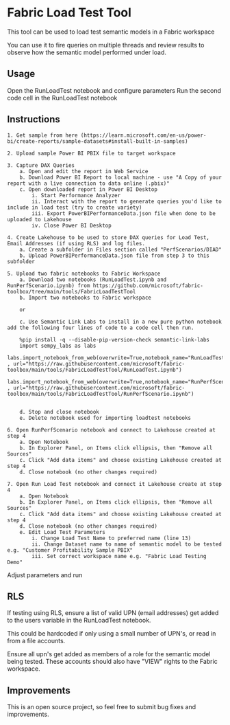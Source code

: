 # Fabric Load Test Tool
This tool can be used to load test semantic models in a Fabric workspace

You can use it to fire queries on multiple threads and review results to observe how the semantic model performed under load.

## Usage
Open the RunLoadTest notebook and configure parameters 
Run the second code cell in the RunLoadTest notebook


## Instructions

    1. Get sample from here (https://learn.microsoft.com/en-us/power-bi/create-reports/sample-datasets#install-built-in-samples)

    2. Upload sample Power BI PBIX file to target workspace

    3. Capture DAX Queries
        a. Open and edit the report in Web Service
        b. Download Power BI Report to local machine - use "A Copy of your report with a live connection to data online (.pbix)"
        c. Open downloaded report in Power BI Desktop
            i. Start Performance Analyzer
            ii. Interact with the report to generate queries you'd like to include in load test (try to create variety)
            iii. Export PowerBIPerformanceData.json file when done to be uploaded to Lakehouse
            iv. Close Power BI Desktop

    4. Create Lakehouse to be used to store DAX queries for Load Test, Email Addresses (if using RLS) and log files.
        a. Create a subfolder in Files section called "PerfScenarios/DIAD"
        b. Upload PowerBIPerformanceData.json file from step 3 to this subfolder

    5. Upload two fabric notebooks to Fabric Workspace
        a. Download two notebooks (RunLoadTest.ipynb and RunPerfScenario.ipynb) from https://github.com/microsoft/fabric-toolbox/tree/main/tools/FabricLoadTestTool
        b. Import two notebooks to Fabric workspace

        or

        c. Use Semantic Link Labs to install in a new pure python notebook add the following four lines of code to a code cell then run.
        
        %pip install -q --disable-pip-version-check semantic-link-labs
        import sempy_labs as labs
        labs.import_notebook_from_web(overwrite=True,notebook_name="RunLoadTest"        , url="https://raw.githubusercontent.com/microsoft/fabric-toolbox/main/tools/FabricLoadTestTool/RunLoadTest.ipynb")
        labs.import_notebook_from_web(overwrite=True,notebook_name="RunPerfScenario"    , url="https://raw.githubusercontent.com/microsoft/fabric-toolbox/main/tools/FabricLoadTestTool/RunPerfScenario.ipynb")
        
        
        d. Stop and close notebook
        e. Delete notebook used for importing loadtest notebooks

    6. Open RunPerfScenario notebook and connect to Lakehouse created at step 4
        a. Open Notebook
        b. In Explorer Panel, on Items click ellipsis, then "Remove all Sources"
        c. Click "Add data items" and choose existing Lakehouse created at step 4
        d. Close notebook (no other changes required)

    7. Open Run Load Test notebook and connect it Lakehouse create at step 4
        a. Open Notebook
        b. In Explorer Panel, on Items click ellipsis, then "Remove all Sources"
        c. Click "Add data items" and choose existing Lakehouse created at step 4
        d. Close notebook (no other changes required)
        e. Edit Load Test Parameters
            i. Change Load Test Name to preferred name (line 13)
            ii. Change Dataset name to name of semantic model to be tested e.g. "Customer Profitability Sample PBIX"
            iii. Set correct workspace name e.g. "Fabric Load Testing Demo"

Adjust parameters and run
## RLS
If testing using RLS, ensure a list of valid UPN (email addresses) get added to the users variable in the RunLoadTest notebook.  

This could be hardcoded if only using a small number of UPN's, or read in from a file accounts.

Ensure all upn's get added as members of a role for the semantic model being tested.  These accounts should also have "VIEW" rights to the Fabric workspace.

## Improvements
This is an open source project, so feel free to submit bug fixes and improvements.
